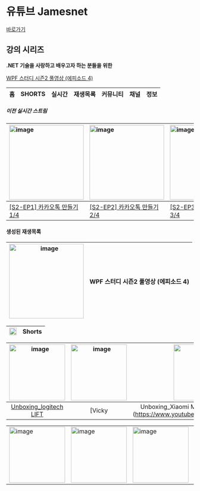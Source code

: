 # 유튜브 Jamesnet

[바로가기](https://www.youtube.com/channel/@jamesnet214)

## 강의 시리즈
**.NET 기술을 사랑하고 배우고자 하는 분들을 위한** 

[WPF 스터디 시즌2 풀영상 (에피소드 4)](#)



| 홈 | SHORTS | 실시간 | 재생목록 | 커뮤니티 | 채널 | 정보 |
|:---:|:---:|:---:|:---:|:---:|:---:|:---:|

##### 이전 실시간 스트림

| <img width="200" alt="image" src="https://user-images.githubusercontent.com/101777355/234075828-373c0acc-49c7-42bd-b019-80f000624bbf.jpg"> | <img width="200" alt="image" src="https://user-images.githubusercontent.com/101777355/234076362-801fb209-ddbc-4104-bf0d-8182ca30407b.jpg"> |<img width="200" alt="image" src="https://user-images.githubusercontent.com/101777355/234076454-77a92798-bfed-4c8d-9ae6-6f9199511b09.jpg"> |<img width="200" alt="image" src="https://user-images.githubusercontent.com/101777355/234076516-0ac8d136-ef83-474b-9bf4-eec525915f03.jpg"> |
|:---|:---|:---|:---|
| [[S2-EP1] 카카오톡 만들기1/4](https://www.youtube.com/live/XRKo7svG9-k?feature=share) | [[S2-EP2] 카카오톡 만들기2/4](https://www.youtube.com/live/9iBRBRN8pPU?feature=share) | [[S2-EP3] 카카오톡 만들기3/4](https://www.youtube.com/live/8nPgWLrhdS0?feature=share) | [[S2-EP4] 카카오톡 만들기4/4](https://www.youtube.com/live/ft9Pn_Id3-8?feature=share) |


#### 생성된 재생목록
| <img width="200" alt="image" src="https://user-images.githubusercontent.com/101777355/234085507-301245a5-bddc-4ce3-a1ad-31beb4a44b74.jpg"> | WPF 스터디 시즌2 풀영상 (에피소드 4) |
|:---:|:---:|


| <img width="20" alt="image" src="https://user-images.githubusercontent.com/101777355/234078794-1e96d806-f5a0-4837-8280-19280e8b8432.png"> |Shorts|
|:---:|:---:|



| <img width="150" alt="image" src="https://user-images.githubusercontent.com/101777355/234081919-b12107d7-3150-4276-b59e-e57c633a6523.jpg"> |  <img width="150" alt="image" src="https://user-images.githubusercontent.com/101777355/234084266-3cc81fe1-feb2-41c2-b36f-56444463baec.jpg"> | <img width="150" alt="image" src="https://user-images.githubusercontent.com/101777355/234084366-8dc97f53-144a-45c3-8fc4-c205b67f9a03.jpg"> | <img width="150" alt="image" src="https://user-images.githubusercontent.com/101777355/234084518-28d1cb17-2bb1-4365-ab07-14e97d67b02d.jpg"> | <img width="150" alt="image" src="https://user-images.githubusercontent.com/101777355/234084625-caba3edb-e1ff-457b-9c8b-c8c5be964b3c.jpg"> |
|:---:|:---:|:---:|:---:|:---:|
| [Unboxing_logitech LIFT](https://www.youtube.com/shorts/qLDp0gELj2E) | [Vicky|Unboxing_Xiaomi Moniter Screen Light Bar](https://www.youtube.com/shorts/vDJAvlCdsKc) | [James|Korean SoftWare Enginner Coding Timelapse](https://www.youtube.com/shorts/oZCqmamB8LU) | [Vicky|Home Coding-Timelapse](https://www.youtube.com/shorts/GgwOKawpjqg) | [Vicky|Home Coding-Timelapse](https://www.youtube.com/shorts/1HIVsf2NlEQ) |


<table style="border: none; border-collapse: collapse;">
  <tr>
    <td style="border: none"><img width="150" alt="image" src="https://user-images.githubusercontent.com/101777355/234081919-b12107d7-3150-4276-b59e-e57c633a6523.jpg"></td>
    <td style="border: none"><img width="150" alt="image" src="https://user-images.githubusercontent.com/101777355/234084266-3cc81fe1-feb2-41c2-b36f-56444463baec.jpg"></td>
    <td style="border: none"><img width="150" alt="image" src="https://user-images.githubusercontent.com/101777355/234084366-8dc97f53-144a-45c3-8fc4-c205b67f9a03.jpg"></td>
    <td style="border: none"><img width="150" alt="image" src="https://user-images.githubusercontent.com/101777355/234084518-28d1cb17-2bb1-4365-ab07-14e97d67b02d.jpg"></td>
    <td style="border: none"><img width="150" alt="image" src="https://user-images.githubusercontent.com/101777355/234084625-caba3edb-e1ff-457b-9c8b-c8c5be964b3c.jpg"></td>
  </tr>
</table>


